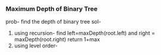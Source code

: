 ### Maximum Depth of Binary Tree
prob- find the depth of binary tree
sol- 
1. using recursion- find left=maxDepth(root.left) and right = maxDepth(root.right) return 1+max
2. using level order- 
